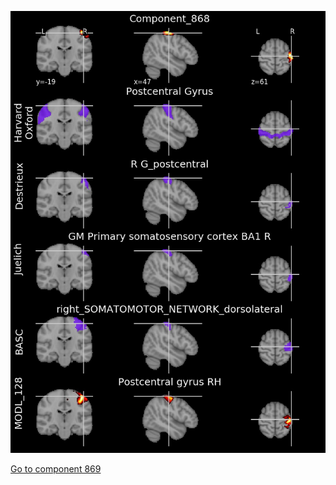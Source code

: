 


![868](preliminary/868.jpg "Component 868")

[Go to component 869](https://parietal-inria.github.io/MODL_atlas/1024/869 "Component 869")